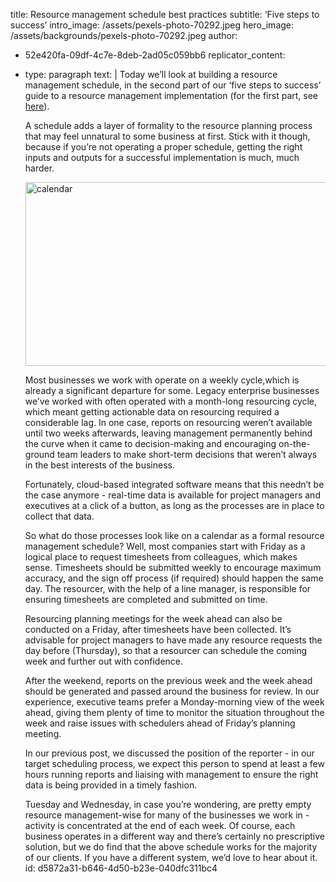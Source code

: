 title: Resource management schedule best practices
subtitle: ‘Five steps to success’
intro_image: /assets/pexels-photo-70292.jpeg
hero_image: /assets/backgrounds/pexels-photo-70292.jpeg
author:
  - 52e420fa-09df-4c7e-8deb-2ad05c059bb6
replicator_content:
  - 
    type: paragraph
    text: |
      Today we’ll look at building a resource management schedule, in the second part of our ‘five steps to success’ guide to a resource management implementation (for the first part, see <a title="Resource management team – the first step towards implementation" href="http://www.precursive.com/blog/resource-management-team-the-first-step-towards-implementation/">here</a>).
      
      A schedule adds a layer of formality to the resource planning process that may feel unnatural to some business at first. Stick with it though, because if you’re not operating a proper schedule, getting the right inputs and outputs for a successful implementation is much, much harder.
      
      <img class="aligncenter size-full wp-image-1258" alt="calendar" src="https://www.precursive.com/assets/media/calendar1.png" width="719" height="294" />
      
      Most businesses we work with operate on a weekly cycle,which is already a significant departure for some. Legacy enterprise businesses we’ve worked with often operated with a month-long resourcing cycle, which meant getting actionable data on resourcing required a considerable lag. In one case, reports on resourcing weren’t available until two weeks afterwards, leaving management permanently behind the curve when it came to decision-making and encouraging on-the-ground team leaders to make short-term decisions that weren’t always in the best interests of the business.
      
      Fortunately, cloud-based integrated software means that this needn’t be the case anymore - real-time data is available for project managers and executives at a click of a button, as long as the processes are in place to collect that data.
      
      So what do those processes look like on a calendar as a formal resource management schedule? Well, most companies start with Friday as a logical place to request timesheets from colleagues, which makes sense. Timesheets should be submitted weekly to encourage maximum accuracy, and the sign off process (if required) should happen the same day. The resourcer, with the help of a line manager, is responsible for ensuring timesheets are completed and submitted on time.
      
      Resourcing planning meetings for the week ahead can also be conducted on a Friday, after timesheets have been collected. It’s advisable for project managers to have made any resource requests the day before (Thursday), so that a resourcer can schedule the coming week and further out with confidence.
      
      After the weekend, reports on the previous week and the week ahead should be generated and passed around the business for review. In our experience, executive teams prefer a Monday-morning view of the week ahead, giving them plenty of time to monitor the situation throughout the week and raise issues with schedulers ahead of Friday’s planning meeting.
      
      In our previous post, we discussed the position of the reporter - in our target scheduling process, we expect this person to spend at least a few hours running reports and liaising with management to ensure the right data is being provided in a timely fashion.
      
      Tuesday and Wednesday, in case you’re wondering, are pretty empty resource management-wise for many of the businesses we work in - activity is concentrated at the end of each week. Of course, each business operates in a different way and there’s certainly no prescriptive solution, but we do find that the above schedule works for the majority of our clients. If you have a different system, we’d love to hear about it.
id: d5872a31-b646-4d50-b23e-040dfc311bc4
